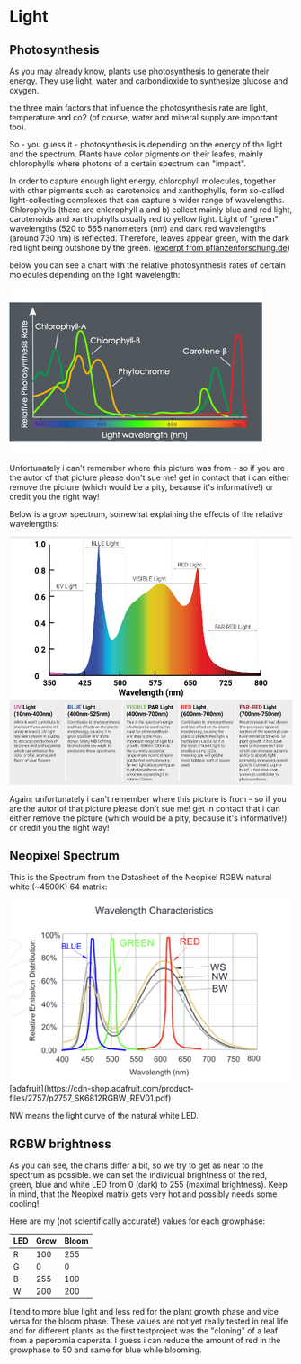 # Light

## Photosynthesis

As you may already know, plants use photosynthesis to generate their energy. They use 
light, water and carbondioxide to synthesize glucose and oxygen.

the three main factors that influence the photosynthesis rate are light, temperature and co2 (of course, water and 
mineral supply are important too).

So - you guess it - photosynthesis is depending on the energy of the light and the spectrum.
Plants have color pigments on their leafes, mainly chlorophylls where photons of a certain
spectrum can "impact".

In order to capture enough light energy, chlorophyll molecules, together with 
other pigments such as carotenoids and xanthophylls, form so-called 
light-collecting complexes that can capture a wider range of wavelengths. 
Chlorophylls (there are chlorophyll a and b) collect mainly blue and red light,
carotenoids and xanthophylls usually red to yellow light. 
Light of "green" wavelengths (520 to 565 nanometers (nm) 
and dark red wavelengths (around 730 nm) is reflected. 
Therefore, leaves appear green, with the dark red light being outshone by 
the green. ([excerpt from pflanzenforschung.de](https://www.pflanzenforschung.de/de/pflanzenwissen/lexikon-a-z/lichtreaktion-photosynthese-288))

below you can see a chart with the relative photosynthesis rates of certain molecules depending on the light wavelength:

<img src="assets/light-rpr.jpg" alt="Relative photosynthesis rate" class="w3-image"/>

Unfortunately i can't remember where this picture was from - so if you are the autor of that picture please don't sue me! 
get in contact that i can either remove the picture (which would be a pity, because it's informative!)
or credit you the right way!

Below is a grow spectrum, somewhat explaining the effects of the relative wavelengths:

<img src="assets/light-growspectrum.jpg" alt="Grow spectrum" class="w3-image"/>


Again: unfortunately i can't remember where this picture is from - so if you are the autor of that picture please don't sue me!
get in contact that i can either remove the picture (which would be a pity, because it's informative!)
or credit you the right way! 

## Neopixel Spectrum

This is the Spectrum from the Datasheet of the Neopixel RGBW natural white (~4500K) 64 matrix:

<img src="assets/light-neopixelspectrum.jpg" alt="Spectrum chart" class="w3-image"/>
[adafruit](https://cdn-shop.adafruit.com/product-files/2757/p2757_SK6812RGBW_REV01.pdf)

NW means the light curve of the natural white LED.


## RGBW brightness

As you can see, the charts differ a bit, so we try to get as near to the spectrum as possible. 
we can set the individual brightness of the red, green, blue and white LED from 0 (dark) to
255 (maximal brightness). Keep in mind, that the Neopixel matrix gets very hot and possibly needs
some cooling!

Here are my (not scientifically accurate!) values for each growphase:

| LED | Grow | Bloom |
|-----|------|-------|
| R   | 100  | 255   |
| G   | 0    | 0     |
| B   | 255  | 100   |
| W   | 200  | 200   |

I tend to more blue light and less red for the plant growth phase and vice versa for
the bloom phase. These values are not yet really tested in real life and for different plants
as the first testproject was the "cloning" of a leaf from a peperomia caperata. I guess
i can reduce the amount of red in the growphase to 50 and same for blue while blooming.